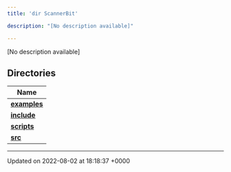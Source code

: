 ```yaml
---
title: 'dir ScannerBit'

description: "[No description available]"

---
```







[No description available]

## Directories

| Name           |
| -------------- |
| **[examples](/documentation/code/colliderbit_development/files/dir_bbbfd0702f0dc7aacadf18c210711818/#dir-examples)**  |
| **[include](/documentation/code/colliderbit_development/files/dir_05fbb9f424d9ed4288dc7709debd0ffd/#dir-include)**  |
| **[scripts](/documentation/code/colliderbit_development/files/dir_95fb20c9c5d248cde58c08d66c64d998/#dir-scripts)**  |
| **[src](/documentation/code/colliderbit_development/files/dir_7e7214566a1bf7120f8297a8773531b2/#dir-src)**  |






-------------------------------

Updated on 2022-08-02 at 18:18:37 +0000
